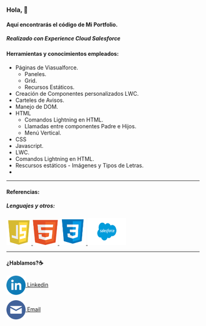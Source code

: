 ### Hola, 👋
#### Aquí encontrarás el código de Mi Portfolio.
##### Realizado con Experience Cloud Salesforce



#### Herramientas y conocimientos empleados:


- Páginas de Viasualforce.
  * Paneles.
  * Grid.
  * Recursos Estáticos.
- Creación de Componentes personalizados LWC.
- Carteles de Avisos.
- Manejo de DOM.
- HTML
  * Comandos Lightning en HTML.
  * Llamadas entre componentes Padre e Hijos.
  * Menú Vertical.
- CSS
- Javascript.
- LWC.
- Comandos Lightning en HTML.
- Rescursos estáticos - Imágenes y Tipos de Letras.
- 
___



#### Referencias:


##### Lenguajes y otros:


<p align="left"> 
 <a href="https://developer.mozilla.org/en-US/docs/Web/JavaScript" target="_blank"> 
 <img src="https://github.com/OAODesarrollador/OAODesarrollador/blob/main/iconos/logojavascript.png" alt="javascript" width="65" height="65"/> 
 <a href="https://developer.mozilla.org/es/docs/Web/HTML" target="_blank"> 
 <img src="https://github.com/OAODesarrollador/OAODesarrollador/blob/main/iconos/LogoHtml.png" alt="Html" width="65" height="65"/> </a>
 <a href="https://developer.mozilla.org/es/docs/Learn/Getting_started_with_the_web/CSS_basics" target="_blank"> 
 <img src="https://github.com/OAODesarrollador/OAODesarrollador/blob/main/iconos/logocss.png" alt="Css" width="70" height="70"/> </a>
 <a href="https://developer.salesforce.com/docs/component-library/bundle/lightning-accordion/example" target="_blank"> 
 <img src="https://github.com/OAODesarrollador/OAODesarrollador/blob/main/iconos/Salesforce.png" alt="SOQL" width="100" height="70"/> </a>
</p>

____


#### ¿Hablamos?☕️


<p align="left">


<a href="https://www.linkedin.com/in/oscar-alejandro-ortiz-programadorpython/" target="blank"><img align="center" src="https://github.com/OAODesarrollador/OAODesarrollador/blob/main/iconos/LinkedIn.png" alt="Linkedin de Oscar Alejandro Ortiz" height="50" width="50" /> Linkedin</a>


<a href="mailto:oaodesarrollador@gmail.com " target="blank"><img align="center" src="https://github.com/OAODesarrollador/OAODesarrollador/blob/main/iconos/email.png" alt="Enviar un email a Oscar" height="50" width="50" /> Email</a>
</p>
